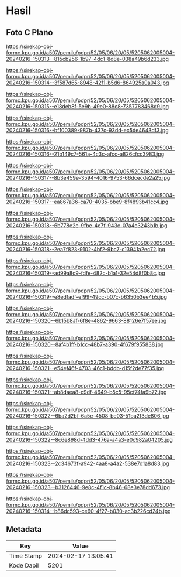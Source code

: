 # Hasil

## Foto C Plano

https://sirekap-obj-formc.kpu.go.id/a507/pemilu/pdpr/52/05/06/20/05/5205062005004-20240216-150313--815cb256-1b97-4dc1-8d8e-038a49b6d233.jpg

https://sirekap-obj-formc.kpu.go.id/a507/pemilu/pdpr/52/05/06/20/05/5205062005004-20240216-150314--3f587d65-8948-42f1-b5d6-864925a0a043.jpg

https://sirekap-obj-formc.kpu.go.id/a507/pemilu/pdpr/52/05/06/20/05/5205062005004-20240216-150315--e18deb8f-5e9b-49e0-88c8-7357783468d9.jpg

https://sirekap-obj-formc.kpu.go.id/a507/pemilu/pdpr/52/05/06/20/05/5205062005004-20240216-150316--bf100389-987b-437c-93dd-ec5de4643df3.jpg

https://sirekap-obj-formc.kpu.go.id/a507/pemilu/pdpr/52/05/06/20/05/5205062005004-20240216-150316--21b149c7-561a-4c3c-afcc-a826cfcc3983.jpg

https://sirekap-obj-formc.kpu.go.id/a507/pemilu/pdpr/52/05/06/20/05/5205062005004-20240216-150317--8b3e459e-3594-4016-9753-66dcecde2a25.jpg

https://sirekap-obj-formc.kpu.go.id/a507/pemilu/pdpr/52/05/06/20/05/5205062005004-20240216-150317--ea867a36-ca70-4035-bbe9-8f4893b41cc4.jpg

https://sirekap-obj-formc.kpu.go.id/a507/pemilu/pdpr/52/05/06/20/05/5205062005004-20240216-150318--6b778e2e-9fbe-4e7f-943c-07a4c3243b1b.jpg

https://sirekap-obj-formc.kpu.go.id/a507/pemilu/pdpr/52/05/06/20/05/5205062005004-20240216-150318--2ea7f823-9102-4bf2-9bc7-c13941a2ec72.jpg

https://sirekap-obj-formc.kpu.go.id/a507/pemilu/pdpr/52/05/06/20/05/5205062005004-20240216-150319--ad99a8c9-fdfe-482c-b1a1-32e54d8f0b8c.jpg

https://sirekap-obj-formc.kpu.go.id/a507/pemilu/pdpr/52/05/06/20/05/5205062005004-20240216-150319--e8edfadf-ef99-49cc-b07c-b6350b3ee4b5.jpg

https://sirekap-obj-formc.kpu.go.id/a507/pemilu/pdpr/52/05/06/20/05/5205062005004-20240216-150320--6b15b8af-6f8e-4862-9663-88126e7f57ee.jpg

https://sirekap-obj-formc.kpu.go.id/a507/pemilu/pdpr/52/05/06/20/05/5205062005004-20240216-150320--8af4b1ff-b1cc-48b7-a390-4f679f955838.jpg

https://sirekap-obj-formc.kpu.go.id/a507/pemilu/pdpr/52/05/06/20/05/5205062005004-20240216-150321--e54ef46f-4703-46c1-bddb-d15f2de77f35.jpg

https://sirekap-obj-formc.kpu.go.id/a507/pemilu/pdpr/52/05/06/20/05/5205062005004-20240216-150321--ab8daea8-c9df-4649-b5c5-95cf74fa9b72.jpg

https://sirekap-obj-formc.kpu.go.id/a507/pemilu/pdpr/52/05/06/20/05/5205062005004-20240216-150322--6ba2d2bf-6a5e-4508-be03-51ba2f3de806.jpg

https://sirekap-obj-formc.kpu.go.id/a507/pemilu/pdpr/52/05/06/20/05/5205062005004-20240216-150322--8c6e898d-4dd3-476a-a4a3-e0c982a04205.jpg

https://sirekap-obj-formc.kpu.go.id/a507/pemilu/pdpr/52/05/06/20/05/5205062005004-20240216-150323--2c34673f-a942-4aa8-a4a2-538e7d1a8d83.jpg

https://sirekap-obj-formc.kpu.go.id/a507/pemilu/pdpr/52/05/06/20/05/5205062005004-20240216-150323--b3126446-9e8c-4f1c-8b46-68e3e78dd673.jpg

https://sirekap-obj-formc.kpu.go.id/a507/pemilu/pdpr/52/05/06/20/05/5205062005004-20240216-150314--b86dc593-ce60-4f27-b030-ac3b226cd24b.jpg


## Metadata

| Key        | Value               |
| ---------- | ------------------- |
| Time Stamp | 2024-02-17 13:05:41 |
| Kode Dapil | 5201                |



